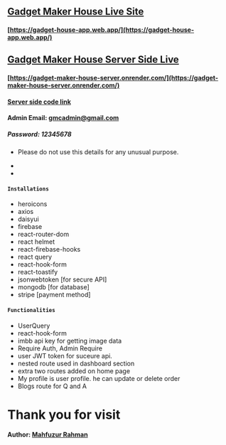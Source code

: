 ## [Gadget Maker House Live Site](https://gadget-house-app.web.app/)

#### [https://gadget-house-app.web.app/](https://gadget-house-app.web.app/)

## [Gadget Maker House Server Side Live](https://gadget-maker-house-server.onrender.com/)

#### [https://gadget-maker-house-server.onrender.com/](https://gadget-maker-house-server.onrender.com/)

#### [Server side code link](https://github.com/programming-hero-web-course1/manufacturer-website-server-side-mahfuz47)

#### Admin Email: gmcadmin@gmail.com

##### Password: 12345678

- Please do not use this details for any unusual purpose.

*
*

#### `Installations`

- heroicons
- axios
- daisyui
- firebase
- react-router-dom
- react helmet
- react-firebase-hooks
- react query
- react-hook-form
- react-toastify
- jsonwebtoken [for secure API]
- mongodb [for database]
- stripe [payment method]

#### `Functionalities`

- UserQuery
- react-hook-form
- imbb api key for getting image data
- Require Auth, Admin Require
- user JWT token for suceure api.
- nested route used in dashboard section
- extra two routes added on home page
- My profile is user profile. he can update or delete order
- Blogs route for Q and A

# Thank you for visit

#### Author: [Mahfuzur Rahman](https://www.facebook.com/mastermindmahfuzshikder47)
